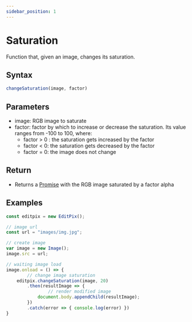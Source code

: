 ```yaml
---
sidebar_position: 1
---
```


# Saturation
Function that, given an image, changes its saturation.

## Syntax

```jsx
changeSaturation(image, factor)
```

## Parameters

- image: RGB image to saturate
- factor: factor by which to increase or decrease the saturation. Its value ranges from -100 to 100, where:
    - factor > 0 : the saturation gets increased by the factor
    - factor < 0: the saturation gets decreased by the factor
    - factor = 0: the image does not change

## Return

- Returns a [Promise](https://developer.mozilla.org/en-US/docs/Web/JavaScript/Reference/Global_Objects/Promise) with the RGB image saturated by a factor alpha

## Examples

```jsx
const editpix = new EditPix();

// image url
const url = "images/img.jpg";

// create image
var image = new Image();
image.src = url;

// waiting image load
image.onload = () => {
		// change image saturation
    editpix.changeSaturation(image, 20)
        .then(resultImage => {
		        // render modified image
            document.body.appendChild(resultImage);
        })
        .catch(error => { console.log(error) })
}
```